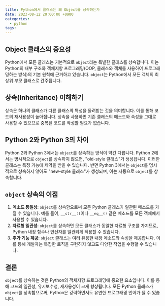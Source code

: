 ```yaml
---
title: Python에서 클래스는 왜 Object를 상속하는가
date: 2023-08-12 20:00:00 +0900
categories:
  - python
tags:
---
```


## Object 클래스의 중요성

Python에서 모든 클래스는 기본적으로 `object`라는 특별한 클래스를 상속합니다. 이는 Python의 내부 구조와 객체지향 프로그래밍(OOP, 클래스와 객체를 사용하여 프로그래밍하는 방식)의 기본 원칙에 근거하고 있습니다. `object`는 Python에서 모든 객체의 최상위 부모 클래스로 간주됩니다.

## 상속(Inheritance) 이해하기

상속은 하나의 클래스가 다른 클래스의 특성을 물려받는 것을 의미합니다. 이를 통해 코드의 재사용성이 높아집니다. 상속을 사용하면 기존 클래스의 메소드와 속성을 그대로 사용할 수 있으므로 중복된 코드를 작성할 필요가 없습니다.

## Python 2와 Python 3의 차이

Python 2와 Python 3에서는 `object`를 상속하는 방식이 약간 다릅니다. Python 2에서는 명시적으로 `object`를 상속하지 않으면, "old-style 클래스"가 생성됩니다. 이러한 클래스는 특정 기능에 제약을 받을 수 있습니다. 반면 Python 3에서는 `object`를 명시적으로 상속하지 않아도 "new-style 클래스"가 생성되며, 이는 자동으로 `object`를 상속합니다.

## `object` 상속의 이점

1. **메소드 통일성**: `object`를 상속함으로써 모든 Python 클래스가 일관된 메소드를 가질 수 있습니다. 예를 들어, `__str__()`이나 `__eq__()` 같은 메소드를 모든 객체에서 사용할 수 있습니다.
2. **자료형 일관성**: `object`를 상속하면 모든 클래스가 동일한 자료형 구조를 가지므로, Python 내장 함수나 연산자를 일관되게 적용할 수 있습니다.
3. **추가 기능 제공**: `object` 클래스는 여러 유용한 내장 메소드와 속성을 제공합니다. 이를 통해 개발자는 복잡한 로직을 구현하지 않고도 다양한 작업을 수행할 수 있습니다.

## 결론

`object`를 상속하는 것은 Python의 객체지향 프로그래밍에 중요한 요소입니다. 이를 통해 코드의 일관성, 유지보수성, 재사용성이 크게 향상됩니다. 모든 Python 클래스가 `object`를 상속함으로써, Python은 강력하면서도 유연한 프로그래밍 언어가 될 수 있습니다.